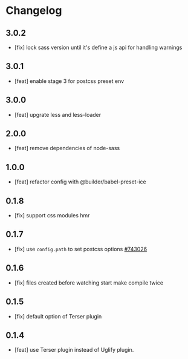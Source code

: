 # Changelog

## 3.0.2

- [fix] lock sass version until it's define a js api for handling warnings

## 3.0.1

- [feat] enable stage 3 for postcss preset env

## 3.0.0

- [feat] upgrate less and less-loader

## 2.0.0

- [feat] remove dependencies of node-sass

## 1.0.0

- [feat] refactor config with @builder/babel-preset-ice

## 0.1.8

- [fix] support css modules hmr

## 0.1.7

- [fix] use `config.path` to set postcss options [#743026](http://gitlab.alibaba-inc.com/a-lib/build-scripts/merge_requests/743026)

## 0.1.6

- [fix] files created before watching start make compile twice

## 0.1.5

- [fix] default option of Terser plugin

## 0.1.4

- [feat] use Terser plugin instead of Uglify plugin.
